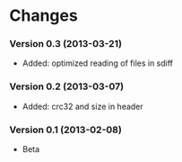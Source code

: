 Changes
=======

### Version 0.3 (2013-03-21)

- Added: optimized reading of files in sdiff

### Version 0.2 (2013-03-07)

- Added: crc32 and size in header

### Version 0.1 (2013-02-08)

- Beta
